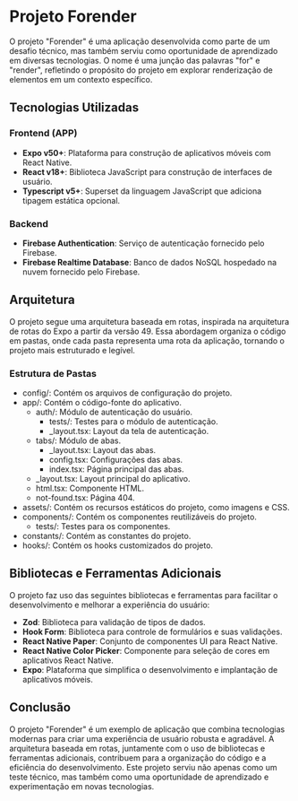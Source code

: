 # Projeto Forender

O projeto "Forender" é uma aplicação desenvolvida como parte de um desafio técnico, mas também serviu como oportunidade de aprendizado em diversas tecnologias. O nome é uma junção das palavras "for" e "render", refletindo o propósito do projeto em explorar renderização de elementos em um contexto específico.

## Tecnologias Utilizadas

### Frontend (APP)

- **Expo v50+**: Plataforma para construção de aplicativos móveis com React Native.
- **React v18+**: Biblioteca JavaScript para construção de interfaces de usuário.
- **Typescript v5+**: Superset da linguagem JavaScript que adiciona tipagem estática opcional.

### Backend

- **Firebase Authentication**: Serviço de autenticação fornecido pelo Firebase.
- **Firebase Realtime Database**: Banco de dados NoSQL hospedado na nuvem fornecido pelo Firebase.

## Arquitetura

O projeto segue uma arquitetura baseada em rotas, inspirada na arquitetura de rotas do Expo a partir da versão 49. Essa abordagem organiza o código em pastas, onde cada pasta representa uma rota da aplicação, tornando o projeto mais estruturado e legível.

### Estrutura de Pastas


- config/: Contém os arquivos de configuração do projeto.
- app/: Contém o código-fonte do aplicativo.
    - auth/: Módulo de autenticação do usuário.
        - tests/: Testes para o módulo de autenticação.
        - _layout.tsx: Layout da tela de autenticação.
    - tabs/: Módulo de abas.
        - _layout.tsx: Layout das abas.
        - config.tsx: Configurações das abas.
        - index.tsx: Página principal das abas.
    - _layout.tsx: Layout principal do aplicativo.
    - html.tsx: Componente HTML.
    - not-found.tsx: Página 404.
- assets/: Contém os recursos estáticos do projeto, como imagens e CSS.
- components/: Contém os componentes reutilizáveis do projeto.
    - tests/: Testes para os componentes.
- constants/: Contém as constantes do projeto.
- hooks/: Contém os hooks customizados do projeto.


## Bibliotecas e Ferramentas Adicionais

O projeto faz uso das seguintes bibliotecas e ferramentas para facilitar o desenvolvimento e melhorar a experiência do usuário:

- **Zod**: Biblioteca para validação de tipos de dados.
- **Hook Form**: Biblioteca para controle de formulários e suas validações.
- **React Native Paper**: Conjunto de componentes UI para React Native.
- **React Native Color Picker**: Componente para seleção de cores em aplicativos React Native.
- **Expo**: Plataforma que simplifica o desenvolvimento e implantação de aplicativos móveis.

## Conclusão

O projeto "Forender" é um exemplo de aplicação que combina tecnologias modernas para criar uma experiência de usuário robusta e agradável. A arquitetura baseada em rotas, juntamente com o uso de bibliotecas e ferramentas adicionais, contribuem para a organização do código e a eficiência do desenvolvimento. Este projeto serviu não apenas como um teste técnico, mas também como uma oportunidade de aprendizado e experimentação em novas tecnologias.
